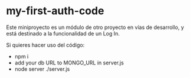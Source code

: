 # my-first-auth-code

Este miniproyecto es un módulo de otro proyecto en vías de desarrollo, y está destinado a la funcionalidad de un Log In.

Si quieres hacer uso del código:
  
  - npm i
  - add your db URL to MONGO_URL in server.js
  - node server ./server.js
